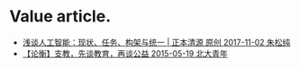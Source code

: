# Value article.
- [浅谈人工智能：现状、任务、构架与统一 | 正本清源
原创 2017-11-02 朱松纯](http://mp.weixin.qq.com/s/-wSYLu-XvOrsST8_KEUa-Q)
- [【论衡】支教，先谈教育，再谈公益
2015-05-19 北大青年](http://mp.weixin.qq.com/s/qBPs5CA204uSxFk4Rp6_aw)
